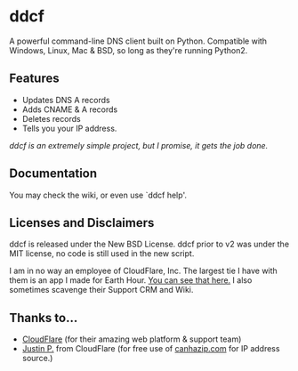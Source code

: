 # ddcf #
A powerful command-line DNS client built on Python. Compatible with Windows, Linux, Mac & BSD, so long as they're running Python2.

## Features ##

  * Updates DNS A records
  * Adds CNAME & A records
  * Deletes records
  * Tells you your IP address.

_ddcf is an extremely simple project, but I promise, it gets the job done._

## Documentation ##
You may check the wiki, or even use `ddcf help'.

## Licenses and Disclaimers ##
ddcf is released under the New BSD License. ddcf prior to v2 was under the MIT license, no code is still used in the new script.

I am in no way an employee of CloudFlare, Inc. The largest tie I have with them is an app I made for Earth Hour. [You can see that here.](https://www.cloudflare.com/apps/earthhour) I also sometimes scavenge their Support CRM and Wiki.

## Thanks to... ##

  * [CloudFlare](https://www.cloudflare.com/) (for their amazing web platform & support team)
  * [Justin P.](http://justinpaine.com/) from CloudFlare (for free use of [canhazip.com](http://canhazip.com/) for IP address source.)